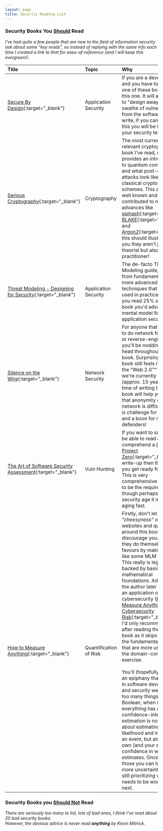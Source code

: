 ```yaml
---
layout: page
title: Security Reading List
---
```


### Security Books You <u>Should</u> Read

_I've had quite a few people that are new to the field of information security ask about some "key reads", so instead of replying with the same info each time I created a link to that for ease-of-reference (and I will keep this evergreen!)._

| Title          | Topic					| Why |
| :-------------|:------------- |:-----|
|[Secure By Design](https://www.manning.com/books/secure-by-design){:target="\_blank"}|Application Security|If you are a developer, and you have to read only one of these books read this one. It will allow you to "design away" a huge swathe of vulnerabilities from the software you write, if you can achieve this you will be loved by your security team(s).|
|[Serious Cryptography](https://nostarch.com/seriouscrypto){:target="\_blank"}|Cryptography|The most currently relevant cryptography book I've read, even provides an introduction to quantum computing and what post-quantum attacks look like on classical cryptography schemes. This author is well known and has contributed to major advances like [siphash](https://www.aumasson.jp/siphash/){:target="\_blank"}, [BLAKE](https://www.blake2.net/){:target="\_blank"} and [Argon2](https://github.com/P-H-C/phc-winner-argon2){:target="\_blank"}, this should illustrate to you they aren't just a theorist but also a practitioner!|
|[Threat Modeling - Designing for Security](https://threatmodelingbook.com){:target="\_blank"}|Application Security|The de-facto Threat Modeling guide, goes from fundamentals to more advanced techniques that I haven't used in practice. Even if you read 25% of this book you'd advance your mental model for application security.|
|[Silence on the Wire](https://nostarch.com/silence.htm){:target="\_blank"}|Network Security|For anyone that has tried to do network forensics or reverse-engineering, you'll be nodding your head throughout this book. Surprisingly, this book still feels relevant in the "Web 2.0&trade;" world we're currently in (approx. 15 years ago at time of writing this). This book will help you realize that anonymity over a network is difficult, which is challenge for privacy and a boon for network defenders!|
|[The Art of Software Security Assessment](https://www.pearson.com/us/higher-education/program/Dowd-Art-of-Software-Security-Assessment-The-Identifying-and-Preventing-Software-Vulnerabilities/PGM306255.html){:target="\_blank"}|Vuln Hunting|If you want to someday to be able to read and comprehend a [Google Project Zero](https://googleprojectzero.blogspot.com/){:target="\_blank"} write-up then this is how you get ready for that. This is very comprehensive and used to be the required reading though perhaps in cloud security age it may be aging fast.|
|[How to Measure Anything](https://www.howtomeasureanything.com/3rd-edition/){:target="\_blank"}|Quantification of Risk|Firstly, don't let the _"cheesyness"_ of the websites and quotes around this book discourage you. Sadly they do themselves no favours by making it look like some MLM scheme. This really is legit, and backed by basic mathematical foundations. Additionally the author later attempted an application of this to cybersecurity ([How to Measure Anything in Cybersecurity Risk](https://www.howtomeasureanything.com/cybersecurity/){:target="\_blank"}), I'd only recommmend that after reading the first book as it skips some of the fundamental points that are more useful than the domain-context exercise. <br><br>You'll (hopefully) reach an epiphany that currently in software development and security we model far too many things as a Boolean, when in fact everything has a confidence-interval. Risk estimation is not just about estimating the likelihood and impact of an event, but also your own (and your systems) confidence in what those estimates. Once you have those you can tolerate far more uncertainty while still prioritizing what needs to be worked on next.|

### Security Books you <u>Should Not</u> Read

_There are seriously too many to list, lots of bad ones, I think I've read about 20 bad security books._     
_However, the obvious advice is never read **anything** by Kevin Mitnick._
